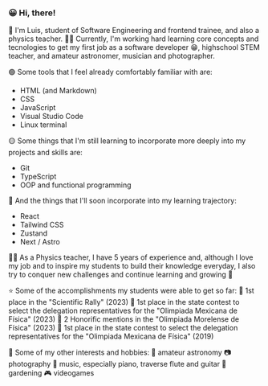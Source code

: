 ### 😀 Hi, there!
👦 I'm Luis, student of Software Engineering and frontend trainee, and also a physics teacher.
👩‍💻 Currently, I'm working hard learning core concepts and tecnologies to get my first job as a software developer 😁, highschool STEM teacher, and amateur astronomer, musician and photographer.

🟢 Some tools that I feel already comfortably familiar with are:
* HTML (and Markdown)
* CSS
* JavaScript
* Visual Studio Code
* Linux terminal

🟡 Some things that I'm still learning to incorporate more deeply into my projects and skills are:
* Git
* TypeScript
* OOP and functional programming

🔴 And the things that I'll soon incorporate into my learning trajectory:
* React
* Tailwind CSS
* Zustand
* Next / Astro

👩‍🏫 As a Physics teacher, I have 5 years of experience and, although I love my job and to inspire my students to build their knowledge everyday, I also try to conquer new challenges and continue learning and growing 🙂

⭐ Some of the accomplishments my students were able to get so far:
🥇 1st place in the "Scientific Rally" (2023)
🥇 1st place in the state contest to select the delegation representatives for the "Olimpiada Mexicana de Física" (2023)
🏅 2 Honorific mentions in the "Olimpiada Morelense de Física" (2023)
🥇 1st place in the state contest to select the delegation representatives for the "Olimpiada Mexicana de Física" (2019)

👀 Some of my other interests and hobbies:
🔭 amateur astronomy
📷 photography
🎵 music, especially piano, traverse flute and guitar
🌱 gardening
🎮 videogames
